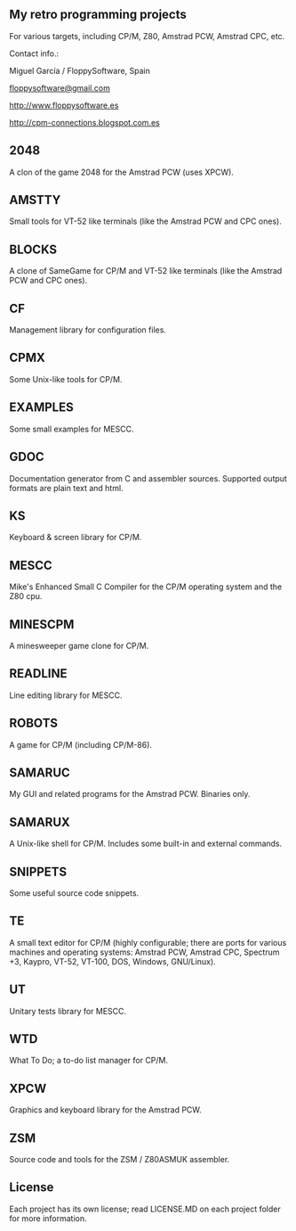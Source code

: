 My retro programming projects
-----------------------------

For various targets, including CP/M, Z80, Amstrad PCW, Amstrad CPC, etc.

Contact info.:

Miguel García / FloppySoftware, Spain

floppysoftware@gmail.com

http://www.floppysoftware.es

http://cpm-connections.blogspot.com.es


2048
----

A clon of the game 2048 for the Amstrad PCW (uses XPCW).


AMSTTY
------

Small tools for VT-52 like terminals (like the Amstrad PCW and CPC ones).


BLOCKS
------

A clone of SameGame for CP/M and VT-52 like terminals (like the Amstrad PCW and CPC ones).


CF
--

Management library for configuration files.


CPMX
----

Some Unix-like tools for CP/M.


EXAMPLES
--------

Some small examples for MESCC.


GDOC
----

Documentation generator from C and assembler sources. Supported output formats are plain text and html.


KS
--

Keyboard & screen library for CP/M.


MESCC
-----

Mike's Enhanced Small C Compiler for the CP/M operating system and the Z80 cpu.


MINESCPM
--------

A minesweeper game clone for CP/M.


READLINE
--------

Line editing library for MESCC.


ROBOTS
------

A game for CP/M (including CP/M-86).


SAMARUC
-------

My GUI and related programs for the Amstrad PCW. Binaries only.


SAMARUX
-------

A Unix-like shell for CP/M. Includes some built-in and external commands.


SNIPPETS
--------

Some useful source code snippets.


TE
--

A small text editor for CP/M (highly configurable; there are ports for various machines and operating systems: Amstrad PCW, Amstrad CPC, Spectrum +3, Kaypro, VT-52, VT-100, DOS, Windows, GNU/Linux).


UT
--

Unitary tests library for MESCC.


WTD
---

What To Do; a to-do list manager for CP/M.


XPCW
----

Graphics and keyboard library for the Amstrad PCW.


ZSM
---

Source code and tools for the ZSM / Z80ASMUK assembler.


License
-------

Each project has its own license; read LICENSE.MD on each project folder for more information.